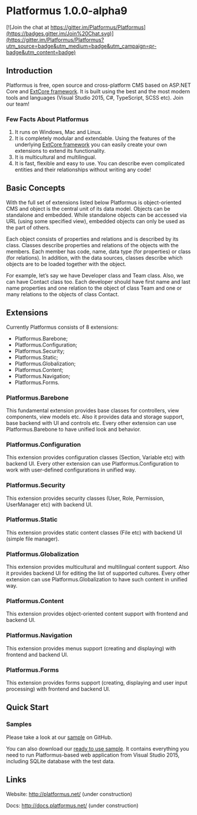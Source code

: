 ﻿# Platformus 1.0.0-alpha9

[![Join the chat at https://gitter.im/Platformus/Platformus](https://badges.gitter.im/Join%20Chat.svg)](https://gitter.im/Platformus/Platformus?utm_source=badge&utm_medium=badge&utm_campaign=pr-badge&utm_content=badge)

## Introduction

Platformus is free, open source and cross-platform CMS based on ASP.NET Core and
[ExtCore framework](https://github.com/ExtCore/ExtCore). It is built using the best and the most
modern tools and languages (Visual Studio 2015, C#, TypeScript, SCSS etc). Join our team!

### Few Facts About Platformus

1. It runs on Windows, Mac and Linux.
2. It is completely modular and extendable. Using the features of the underlying
[ExtCore framework](https://github.com/ExtCore/ExtCore) you can easily create your own extensions
to extend its functionality.
3. It is multicultural and multilingual.
4. It is fast, flexible and easy to use. You can describe even complicated entities and their relationships
without writing any code!

## Basic Concepts

With the full set of extensions listed below Platformus is object-oriented CMS and object is the central unit
of its data model. Objects can be standalone and embedded. While standalone objects can be accessed via URL
(using some specified view), embedded objects can only be used as the part of others.

Each object consists of properties and relations and is described by its class. Classes describe properties and
relations of the objects with the members. Each member has code, name, data type (for properties) or class (for
relations). In addition, with the data sources, classes describe which objects are to be loaded together with
the object.

For example, let’s say we have Developer class and Team class. Also, we can have Contact class too. Each
developer should have first name and last name properties and one relation to the object of class Team and one
or many relations to the objects of class Contact.

## Extensions

Currently Platformus consists of 8 extensions:

*	Platformus.Barebone;
*	Platformus.Configuration;
*	Platformus.Security;
*	Platformus.Static;
*	Platformus.Globalization;
*	Platformus.Content;
*	Platformus.Navigation;
*	Platformus.Forms.

### Platformus.Barebone

This fundamental extension provides base classes for controllers, view components, view models etc. Also it
provides data and storage support, base backend with UI and controls etc. Every other extension can use
Platformus.Barebone to have unified look and behavior.

### Platformus.Configuration

This extension provides configuration classes (Section, Variable etc) with backend UI. Every other extension
can use Platformus.Configuration to work with user-defined configurations in unified way.

### Platformus.Security

This extension provides security classes (User, Role, Permission, UserManager etc) with backend UI.

### Platformus.Static

This extension provides static content classes (File etc) with backend UI (simple file manager).

### Platformus.Globalization

This extension provides multicultural and multilingual content support. Also it provides backend UI for
editing the list of supported cultures. Every other extension can use Platformus.Globalization to have
such content in unified way.

### Platformus.Content

This extension provides object-oriented content support with frontend and backend UI.

### Platformus.Navigation

This extension provides menus support (creating and displaying) with frontend and backend UI.

### Platformus.Forms

This extension provides forms support (creating, displaying and user input processing) with frontend and
backend UI.

## Quick Start

### Samples

Please take a look at our [sample](https://github.com/Platformus/Platformus-Sample) on GitHub.

You can also download our [ready to use sample](http://platformus.net/files/Platformus-Sample-1.0.0-alpha9.zip).
It contains everything you need to run Platformus-based web application from Visual Studio 2015, including SQLite
database with the test data.

## Links

Website: http://platformus.net/ (under construction)

Docs: http://docs.platformus.net/ (under construction)